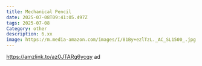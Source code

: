 ```yaml
---
title: Mechanical Pencil
date: 2025-07-08T09:41:05.497Z
tags: 2025-07-08
Category: other
description: 6.xx
image: https://m.media-amazon.com/images/I/81By+ezlTzL._AC_SL1500_.jpg
---
```

https://amzlink.to/az0JTARg6ycqy ad